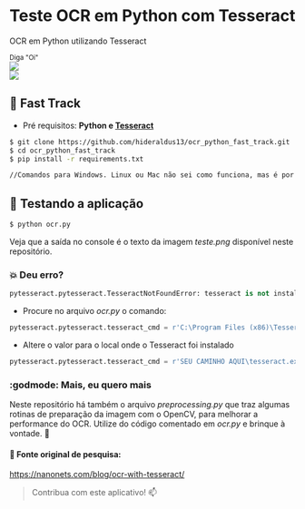 # Teste OCR em Python com Tesseract

OCR em Python utilizando Tesseract  

<sub>Diga "Oi" <br> 
  <a href="https://medium.com/dev-in-anything"><img src="https://img.shields.io/badge/Medium-Dev%20in%20Anything-lightgrey.svg"/></a><br>
  <a href="https://www.linkedin.com/in/hideraldoluis/"><img src="https://img.shields.io/badge/LinkedIn-%40hideraldoluis_-blue.svg"/></a>
</sub>

## :runner: Fast Track
* Pré requisitos: <b>Python e [Tesseract](https://digi.bib.uni-mannheim.de/tesseract/ "Página de Download do Tesseract")</b>
```bash
$ git clone https://github.com/hideraldus13/ocr_python_fast_track.git
$ cd ocr_python_fast_track
$ pip install -r requirements.txt

//Comandos para Windows. Linux ou Mac não sei como funciona, mas é por aí.
```

## :candy: Testando a aplicação

```bash
$ python ocr.py
```

Veja que a saída no console é o texto da imagem <i>teste.png</i> disponível neste repositório. 

### :boom: Deu erro?
```python
pytesseract.pytesseract.TesseractNotFoundError: tesseract is not installed or it's not in your path
```

- Procure no arquivo <i>ocr.py</i> o comando: 

```python
pytesseract.pytesseract.tesseract_cmd = r'C:\Program Files (x86)\Tesseract-OCR\tesseract.exe'
```

- Altere o valor para o local onde o Tesseract foi instalado

```python
pytesseract.pytesseract.tesseract_cmd = r'SEU CAMINHO AQUI\tesseract.exe'
```

### :godmode: Mais, eu quero mais

Neste repositório há também o arquivo <i>preprocessing.py</i> que traz algumas rotinas de preparação da imagem com o OpenCV, para melhorar a performance do OCR. 
Utilize do código comentado em <i>ocr.py</i> e brinque à vontade. :gift:


#### :floppy_disk: Fonte original de pesquisa:
https://nanonets.com/blog/ocr-with-tesseract/



> Contribua com este aplicativo! :mailbox:
